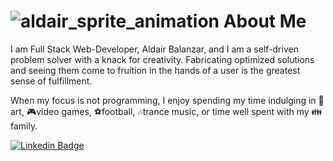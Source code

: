 # ![aldair_sprite_animation](https://imgur.com/n5kqCKC.gif) About Me
I am Full Stack Web-Developer, Aldair Balanzar, and I am a self-driven problem solver with a knack for creativity. Fabricating optimized solutions and seeing them come to fruition in the hands of a user is the greatest sense of fulfillment.  

When my focus is not programming, I enjoy spending my time indulging in :art:art, :video_game:video games, :soccer:football, :notes:trance music, or time well spent with my :family:family. 

[![Linkedin Badge](https://img.shields.io/badge/-LinkedIn-blue?style=flat-square&logo=Linkedin&logoColor=white&link=https://www.linkedin.com/in/aldair-balanzar/)](https://www.linkedin.com/in/aldair-balanzar/) 
